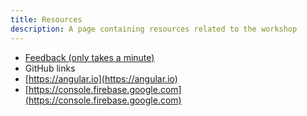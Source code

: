 ```yaml
---
title: Resources
description: A page containing resources related to the workshop
---
```



- [Feedback (only takes a minute)](https://pulsechecker.netlify.app/session/BQxCk)
- GitHub links
- [https://angular.io](https://angular.io)
- [https://console.firebase.google.com](https://console.firebase.google.com)
